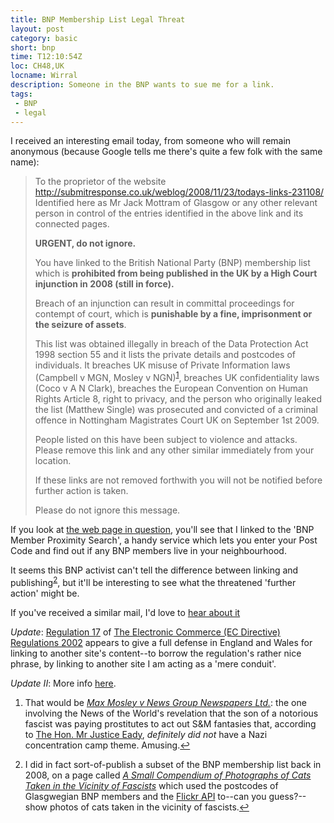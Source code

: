 ```yaml
---
title: BNP Membership List Legal Threat
layout: post
category: basic
short: bnp
time: T12:10:54Z
loc: CH48,UK 
locname: Wirral
description: Someone in the BNP wants to sue me for a link.
tags: 
 - BNP
 - legal
---
```


I received an interesting email today, from someone who will remain anonymous (because Google tells me there's quite a few folk with the same name):

> To the proprietor of the website
> http://submitresponse.co.uk/weblog/2008/11/23/todays-links-231108/ Identified
> here as Mr Jack Mottram of Glasgow or any other relevant person in control of
> the entries identified in the above link and its connected pages.
>
> 
> **URGENT, do not ignore.**
>
>
> You have linked to the British National Party (BNP) membership list which is
> **prohibited from being published in the UK by a High Court injunction in 2008
> (still in force).**
>
>
> Breach of an injunction can result in committal proceedings for contempt of
> court, which is **punishable by a fine, imprisonment or the seizure of assets**.
>
>
> This list was obtained illegally in breach of the Data Protection Act 1998
> section 55 and it lists the private details and postcodes of individuals. It
> breaches UK misuse of Private Information laws (Campbell v MGN, Mosley v
> NGN)<sup id="r1-041511"><a href="#f1-041511">1</a></sup>, breaches UK confidentiality laws (Coco v A N Clark), breaches the
> European Convention on Human Rights Article 8, right to privacy, and the
> person who originally leaked the list (Matthew Single) was prosecuted and
> convicted of a criminal offence in Nottingham Magistrates Court UK on
> September 1st 2009.
>
>
> People listed on this have been subject to violence and attacks.  Please
> remove this link and any other similar immediately from your location.
>
>
> If these links are not removed forthwith you will not be notified before
> further action is taken.
> 
>Please do not ignore this message. 

If you look at [the web page in question](http://submitresponse.co.uk/weblog/2008/11/23/todays-links-231108/), you'll see that I linked to the 'BNP Member Proximity Search', a handy service which lets you enter your Post Code and find out if any BNP members live in your neighbourhood.

It seems this BNP activist can't tell the difference between linking and publishing<sup id="r2-041511"><a href="#f2-041511">2</a></sup>, but it'll be interesting to see what the threatened 'further action' might be.

If you've received a similar mail, I'd love to [hear about it](mailto:j@ck.mottr.am)

_Update_: [Regulation 17](http://www.legislation.gov.uk/uksi/2002/2013/regulation/17/made) of [The Electronic Commerce (EC Directive) Regulations 2002](http://www.legislation.gov.uk/uksi/2002/2013/contents/made) appears to give a full defense in England and Wales for linking to another site's content--to borrow the regulation's rather nice phrase, by linking to another site I am acting as a 'mere conduit'.

_Update II_: More info [here](http://mottr.am/bnp2).

<aside>
<ol>
<li id="f1-041511">
<p>That would be <a href="http://en.wikipedia.org/wiki/Max_Mosley_v_News_Group_Newspapers_Limited"><i>Max Mosley v News Group Newspapers Ltd.</i></a>: the one involving the News of the World's revelation that the son of a notorious fascist was paying prostitutes to act out S&amp;M fantasies that, according to <a href="http://en.wikipedia.org/wiki/David_Eady">The Hon. Mr Justice Eady</a>, <em>definitely did not</em> have a Nazi concentration camp theme. Amusing.<a href="#r1-041511">&#8617;</a></p>
</li>
<li id="f2-041511">
<p>I did in fact sort-of-publish a subset of the BNP membership list back in 2008, on a page called <a href="http://submitresponse.co.uk/cats/"><i>A Small Compendium of Photographs of Cats Taken in the Vicinity of Fascists</i></a> which used the postcodes of Glasgwegian BNP members and the <a href="http://www.flickr.com/services/api/">Flickr API</a> to--can you guess?--show photos of cats taken in the vicinity of fascists.<a href="#r2-041511">&#8617;</a></p>
</li>
</ol>
</aside>
